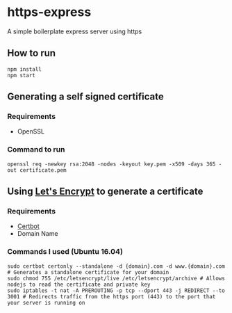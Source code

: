 # https-express
A simple boilerplate express server using https

## How to run
```
npm install
npm start
```

## Generating a self signed certificate
### Requirements
* OpenSSL

### Command to run
```
openssl req -newkey rsa:2048 -nodes -keyout key.pem -x509 -days 365 -out certificate.pem
```

## Using [Let's Encrypt](https://letsencrypt.org) to generate a certificate
### Requirements
* [Certbot](https://certbot.eff.org)
* Domain Name

### Commands I used (Ubuntu 16.04)
``` shell
sudo certbot certonly --standalone -d {domain}.com -d www.{domain}.com # Generates a standalone certificate for your domain
sudo chmod 755 /etc/letsencrypt/live /etc/letsencrypt/archive # Allows nodejs to read the certificate and private key
sudo iptables -t nat -A PREROUTING -p tcp --dport 443 -j REDIRECT --to 3001 # Redirects traffic from the https port (443) to the port that your server is running on
```